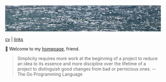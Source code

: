 ![sea](sea.jpg)

[cv](cv.md) | [links](links.md)

:wave: Welcome to my [homepage](https://github.com/jreisinger/jreisinger.github.io), friend.

> Simplicity requires more work at the beginning of a project to reduce an idea to its essence and more discipline over the lifetime of a project to distinguish good changes from bad or pernicious ones. -- The Go Programming Language
